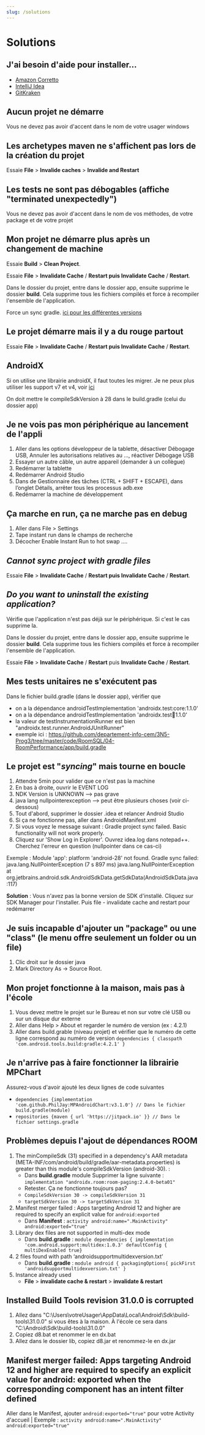 ```yaml
---
slug: /solutions
---
```


# Solutions

## J'ai besoin d'aide pour installer...

- [Amazon Corretto](https://youtu.be/b7MgJDd1Iks)
- [IntelliJ Idea](https://youtu.be/aWd160BjRYE)
- [GitKraken](https://youtu.be/v10jAu1ELac)

## Aucun projet ne démarre

Vous ne devez pas avoir d'accent dans le nom de votre usager windows

## Les archetypes maven ne s'affichent pas lors de la création du projet

Essaie **File** > **Invalide caches** > **Invalide and Restart**

## Les tests ne sont pas débogables (affiche "terminated unexpectedly")

Vous ne devez pas avoir d'accent dans le nom de vos méthodes, de votre package et de votre projet

## Mon projet ne démarre plus après un changement de machine

Essaie **Build** > **Clean Project**.

Essaie **File** > **Invalidate Cache** / **Restart puis Invalidate Cache** / **Restart**.

Dans le dossier du projet, entre dans le dossier app, ensuite supprime le dossier **build**. Cela supprime tous les fichiers compilés et force à recompiler l'ensemble de l'application.

Force un sync gradle. [ici pour les différentes versions](https://stackoverflow.com/questions/29565263/android-studio-how-to-run-gradle-sync-manually)

## Le projet démarre mais il y a du rouge partout

Essaie **File** > **Invalidate Cache** / **Restart puis Invalidate Cache** / **Restart**.

## AndroidX

Si on utilise une librairie androidX, il faut toutes les migrer. Je ne peux plus utiliser les support v7 et v4, voir [ici](https://developer.android.com/jetpack/androidx/migrate)

On doit mettre le compileSdkVersion à 28 dans le build.gradle (celui du dossier app)

## Je ne vois pas mon périphérique au lancement de l'appli

1. Aller dans les options développeur de la tablette, désactiver Débogage USB, Annuler les autorisations relatives au …, réactiver Débogage USB
2. Essayer un autre câble, un autre appareil (demander à un collègue)
3. Redémarrer la tablette
4. Redémarrer Android Studio
5. Dans de Gestionnaire des tâches (CTRL + SHIFT + ESCAPE), dans l’onglet Détails, arrêter tous les processus adb.exe
6. Redémarrer la machine de développement

## Ça marche en run, ça ne marche pas en debug

1. Aller dans File > Settings
2. Tape instant run dans le champs de recherche
3. Décocher Enable Instant Run to hot swap ….

## *Cannot sync project with gradle files*

Essaie **File** > **Invalidate Cache** / **Restart puis Invalidate Cache** / **Restart**.

## *Do you want to uninstall the existing application?*

Vérifie que l'application n'est pas déjà sur le périphérique. Si c'est le cas supprime la.

Dans le dossier du projet, entre dans le dossier app, ensuite supprime le dossier **build**. Cela supprime tous les fichiers compilés et force à recompiler l'ensemble de l'application.

Essaie **File** > **Invalidate Cache** / **Restart** puis **Invalidate Cache** / **Restart**.

## Mes tests unitaires ne s'exécutent pas

Dans le fichier build.gradle (dans le dossier app), vérifier que

- on a la dépendance androidTestImplementation 'androidx.test:core:1.1.0'
- on a la dépendance androidTestImplementation 'androidx.test:runner:1.1.0'
- la valeur de testInstrumentationRunner est bien "androidx.test.runner.AndroidJUnitRunner"
- exemple ici : https://github.com/departement-info-cem/3N5-Prog3/tree/master/code/RoomSQL/04-RoomPerformance/app/build.gradle

## Le projet est "*syncing*" mais tourne en boucle

1. Attendre 5min pour valider que ce n'est pas la machine
2. En bas à droite, ouvrir le EVENT LOG
3. NDK Version is UNKNOWN --> pas grave
4. java lang nullpointerexception --> peut être plusieurs choses (voir ci-dessous)
5. Tout d'abord, supprimer le dossier .idea et relancer Android Studio
6. Si ça ne fonctionne pas, aller dans AndroidManifest.xml
7. Si vous voyez le message suivant : Gradle project sync failed. Basic functionality will not work properly.
8. Cliquez sur 'Show Log in Explorer'. Ouvrez idea.log dans notepad++. Cherchez l'erreur en question (nullpointer dans ce cas-ci)

Exemple : Module 'app': platform 'android-28' not found. Gradle sync failed: java.lang.NullPointerException (7 s 897 ms) java.lang.NullPointerException at org.jetbrains.android.sdk.AndroidSdkData.getSdkData(AndroidSdkData.java:117)

**Solution** : Vous n'avez pas la bonne version de SDK d'installé. Cliquez sur SDK Manager pour l'installer. Puis file - invalidate cache and restart pour redémarrer

## Je suis incapable d'ajouter un "package" ou une "class" (le menu offre seulement un folder ou un file)

1. Clic droit sur le dossier java
2. Mark Directory As -> Source Root.

## Mon projet fonctionne à la maison, mais pas à l'école

1. Vous devez mettre le projet sur le Bureau et non sur votre clé USB ou sur un disque dur externe
2. Aller dans Help > About et regarder le numéro de version (ex : 4.2.1)
3. Aller dans build.grable (niveau projet) et vérifier que le numéro de cette ligne correspond au numéro de version
`dependencies { classpath 'com.android.tools.build:gradle:4.2.1' }`

## Je n'arrive pas à faire fonctionner la librairie MPChart

Assurez-vous d'avoir ajouté les deux lignes de code suivantes

- `dependencies {implementation 'com.github.PhilJay:MPAndroidChart:v3.1.0'} // Dans le fichier build.gradle(module)`
- `repositories {maven { url 'https://jitpack.io' }} // Dans le fichier settings.gradle`

## Problèmes depuis l'ajout de dépendances ROOM

1. The minCompileSdk (31) specified in a dependency's AAR metadata (META-INF/com/android/build/gradle/aar-metadata.properties) is greater than this module's compileSdkVersion (android-30). : 
   - Dans **build.gradle** module Supprimer la ligne suivante : `implementation "androidx.room:room-paging:2.4.0-beta01"`
   - Retester. Ça ne fonctionne toujours pas?
   - `CompileSdkVersion 30 -> compileSdkVersion 31`
   - `targetSdkVersion 30 -> targetSdkVersion 31`
2. Manifest merger failed : Apps targeting Android 12 and higher are required to specify an explicit value for `android:exported`
   - Dans **Manifest** : `activity android:name=".MainActivity" android:exported="true"`
3. Library dex files are not supported in multi-dex mode
   - Dans **build.gradle** : `module dependencies { implementation 'com.android.support:multidex:1.0.3' defaultConfig { multiDexEnabled true}`
4. 2 files found with path ‘androidsupportmultidexversion.txt’
   - Dans **build.gradle** : `module android { packagingOptions{ pickFirst 'androidsupportmultidexversion.txt' }`
5. Instance already used
   - **File** > **invalidate cache & restart** > **invalidate & restart**

## Installed Build Tools revision 31.0.0 is corrupted

1. Allez dans "C:\Users\votreUsager\AppData\Local\Android\Sdk\build-tools\31.0.0" si vous êtes à la maison. À l'école ce sera dans "C:\Android\Sdk\build-tools\31.0.0"
2. Copiez d8.bat et renommer le en dx.bat
3. Allez dans le dossier lib, copiez d8.jar et renommez-le en dx.jar

## Manifest merger failed: Apps targeting Android 12 and higher are required to specify an explicit value for android: exported when the corresponding component has an intent filter defined

Aller dans le Manifest, ajouter `android:exported="true"` pour votre Activity d'accueil | Exemple : `activity android:name=".MainActivity" android:exported="true"`

